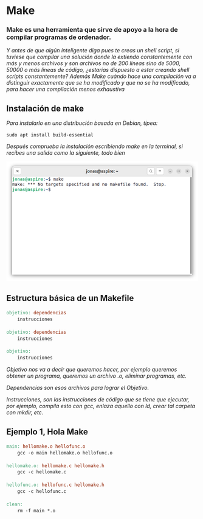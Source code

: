 # Make

### Make es una herramienta que sirve de apoyo a la hora de compilar programas de ordenador.

_Y antes de que algún inteligente diga pues te creas un shell script, si tuviese que compilar una solución donde la extiendo constantemente con más y menos archivos y son archivos no de 200 lineas sino de 5000, 50000 o más lineas de código, ¿estarías dispuesto a estar creando shell scripts constantemente? Además Make cuándo hace una compilación va a distinguir exactamente que se ha modificado y que no se ha modificado, para hacer una compilación menos exhaustiva_

## Instalación de make

_Para instalarlo en una distribución basada en Debian, tipea:_

```
sudo apt install build-essential 
```

_Después comprueba la instalación escribiendo make en la terminal, si recibes una salida como la siguiente, todo bien_

![](/00.-Sources/Images/Make.png)

## Estructura básica de un Makefile

```Makefile
objetivo: dependencias
    instrucciones

objetivo: dependencias
    instrucciones

objetivo:
    instrucciones
```

_Objetivo nos va a decir que queremos hacer, por ejemplo queremos obtener un programa, queremos un archivo .o, eliminar programas, etc._

_Dependencias son esos archivos para lograr el Objetivo._

_Instrucciones, son las instrucciones de código que se tiene que ejecutar, por ejemplo, compila esto con gcc, enlaza aquello con ld, crear tal carpeta con mkdir, etc._

## Ejemplo 1, Hola Make

```Makefile
main: hellomake.o hellofunc.o 
	gcc -o main hellomake.o hellofunc.o 

hellomake.o: hellomake.c hellomake.h
	gcc -c hellomake.c

hellofunc.o: hellofunc.c hellomake.h
	gcc -c hellofunc.c

clean:
	rm -f main *.o
```
